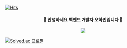 [![Hits](https://hits.seeyoufarm.com/api/count/incr/badge.svg?url=https%3A%2F%2Fgithub.com%2FHABINOH&count_bg=%2379C83D&title_bg=%23555555&icon=&icon_color=%23E7E7E7&title=hits&edge_flat=false)](https://hits.seeyoufarm.com)
<div align="center">
  
  #### 👋 안녕하세요 백엔드 개발자 오하빈입니다 👋
</div>



<p align="center"> 
  <img src="https://github-readme-stats.vercel.app/api?username=HABINOH&theme=vue&show_icons=true"/></a>
</p>

[![Solved.ac
프로필](http://mazassumnida.wtf/api/v2/generate_badge?boj=habin226)](https://solved.ac/habin226)

<!--
**HABINOH/HABINOH** is a ✨ _special_ ✨ repository because its `README.md` (this file) appears on your GitHub profile.

Here are some ideas to get you started:

- 🔭 I’m currently working on ...
- 🌱 I’m currently learning ...
- 👯 I’m looking to collaborate on ...
- 🤔 I’m looking for help with ...
- 💬 Ask me about ...
- 📫 How to reach me: ...
- 😄 Pronouns: ...
- ⚡ Fun fact: ...
-->
